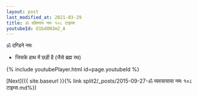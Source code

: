 ```yaml
---
layout: post
last_modified_at: 2021-03-29
title: ॐ दक्षिणाय नमः १०८ टाइम्स
youtubeId: O1bd8N3m2_A
---
```

 
 
 ॐ दण्डिने नमः  
 
 -  जिसके हाथ में छड़ी है (जैसे ब्रह्म रथ) 
 
  
 
  
 
 
 
 
 
 


{% include youtubePlayer.html id=page.youtubeId %}
 
[Next]({{ site.baseurl }}{% link  split2/_posts/2015-09-27-ॐ व्यवसायाया नमः १०८ टाइम्स.md%})
 
